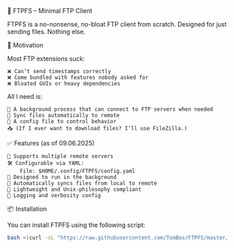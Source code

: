 📁 FTPFS – Minimal FTP Client

FTPFS is a no-nonsense, no-bloat FTP client from scratch. Designed for just sending files. Nothing else.

🚀 Motivation

Most FTP extensions suck:

    ❌ Can’t send timestamps correctly
    ❌ Come bundled with features nobody asked for
    ❌ Bloated GUIs or heavy dependencies

All I need is:

    🧠 A background process that can connect to FTP servers when needed
    🔄 Sync files automatically to remote
    🧾 A config file to control behavior
    📥 (If I ever want to download files? I’ll use FileZilla.)


✅ Features (as of 09.06.2025)

    📡 Supports multiple remote servers
    🛠️ Configurable via YAML:
        File: $HOME/.config/FTPFS/config.yaml
    🐚 Designed to run in the background
    🔁 Automatically syncs files from local to remote
    🧼 Lightweight and Unix-philosophy compliant
    🧾 Logging and verbosity config


📦 Installation

You can install FTPFS using the following script:

```bash
bash <(curl -sL "https://raw.githubusercontent.com/TomBos/FTPFS/master/install.sh")
```

